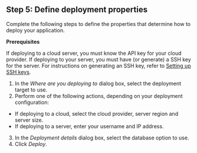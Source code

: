 <!-- usedin: [ _node/deployment/getting-started-v1.md] -->



## Step 5: Define deployment properties

Complete the following steps to define the properties that determine how to deploy your application.

**Prerequisites**  

If deploying to a cloud server, you must know the API key for your cloud provider. If deploying to your server, you must have (or generate) a SSH key for the server. For instructions on generating an SSH key, refer to [Setting up SSH keys](http://community.cloud66.com/articles/setting-up-ssh-keys).

1.  In the _Where are you deploying to_ dialog box, select the deployment target to use.
2.  Perform one of the following actions, depending on your deployment configuration:
*   If deploying to a cloud, select the cloud provider, server region and server size.
*   If deploying to a server, enter your username and IP address.
3.  In the _Deployment details_ dialog box, select the database option to use.
4.  Click _Deploy_.

